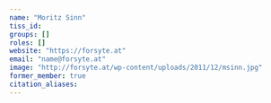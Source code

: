 ```yaml
---
name: "Moritz Sinn"
tiss_id: 
groups: []
roles: []
website: "https://forsyte.at"
email: "name@forsyte.at"
image: "http://forsyte.at/wp-content/uploads/2011/12/msinn.jpg"
former_member: true
citation_aliases:
---
```


<!--
Your custom content goes here.
-->